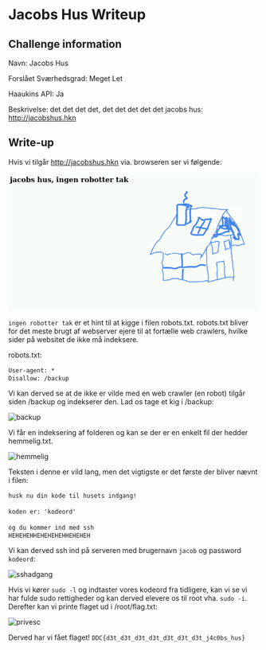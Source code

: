 # Jacobs Hus Writeup

## Challenge information
Navn: Jacobs Hus

Forslået Sværhedsgrad: Meget Let

Haaukins API: Ja

Beskrivelse: det det det det, det det det det det jacobs hus: http://jacobshus.hkn

## Write-up
Hvis vi tilgår http://jacobshus.hkn via. browseren ser vi følgende:

![Forside](jacobshusforside.PNG)

```ingen robotter tak``` er et hint til at kigge i filen robots.txt.
robots.txt bliver for det meste brugt af webserver ejere til at fortælle web crawlers, hvilke sider på websitet de ikke må indeksere.

robots.txt:
```
User-agent: *
Disallow: /backup
```

Vi kan derved se at de ikke er vilde med en web crawler (en robot) tilgår siden /backup og indekserer den. Lad os tage et kig i /backup:


![backup](backup.png)

Vi får en indeksering af folderen og kan se der er en enkelt fil der hedder hemmelig.txt.

![hemmelig](hemmelig.png)

Teksten i denne er vild lang, men det vigtigste er det første der bliver nævnt i filen:
```
husk nu din kode til husets indgang!

koden er: 'kodeord'

og du kommer ind med ssh
HEHEHEHHEHEHEHEHHEHEHEH
```

Vi kan derved ssh ind på serveren med brugernavn ```jacob``` og password ```kodeord```:

![sshadgang](sshadgang.png)

Hvis vi kører 
```sudo -l``` og indtaster vores kodeord fra tidligere, kan vi se vi har fulde sudo rettigheder og kan derved elevere os til root vha. ```sudo -i```. Derefter kan vi printe flaget ud i /root/flag.txt:

![privesc](privesc.png)

Derved har vi fået flaget!
```DDC{d3t_d3t_d3t_d3t_d3t_d3t_d3t_j4c0bs_hus}```

